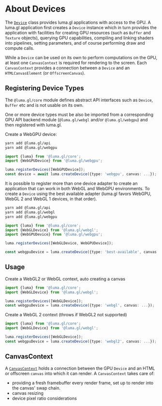 # About Devices

The [`Device`](/docs/api-reference/core/device) class provides luma.gl applications with access to the GPU. 
A luma.gl application first creates a `Device` instance which in turn provides the 
application with facilities for creating GPU resources (such as `Buffer` and `Texture` objects), 
querying GPU capabilities, compiling and linking shaders into pipelines, setting parameters, 
and of course performing draw and compute calls.

While a `Device` can be used on its own to perform computations on the GPU,
at least one `CanvasContext` is required for rendering to the screen.
Each `CanvasContext` provides a connection between a `Device` and an `HTMLCanvasElement` (or `OffscreenCanvas`).

## Registering Device Types

The `@luma.gl/core` module defines abstract API interfaces such as `Device`, `Buffer` etc and is not usable on its own. 

One or more device types must be also be imported from a corresponding GPU API backend module
(`@luma.gl/webgl` and/or `@luma.gl/webgpu`) and then registered with luma.gl.

Create a WebGPU device:

```sh
yarn add @luma.gl/api
yarn add @luma.gl/webgpu
```

```typescript
import {luma} from '@luma.gl/core';
import {WebGPUDevice} from '@luma.gl/webgpu';

luma.registerDevices([WebGPUDevice]);
const device = await luma.createDevice({type: 'webgpu', canvas: ...});
```

It is possible to register more than one device adapter to create an application
that can work in both WebGL and WebGPU environments. To create a `Device` using 
the best available adapter (luma.gl favors WebGPU, WebGL 2 and WebGL 1 devices, in that order).

```sh
yarn add @luma.gl/api
yarn add @luma.gl/webgl
yarn add @luma.gl/webgpu
```

```typescript
import {luma} from '@luma.gl/core';
import {WebGLDevice} from '@luma.gl/webgl';
import {WebGPUDevice} from '@luma.gl/webgpu';

luma.registerDevices([WebGLDevice, WebGPUDevice]);

const webgpuDevice = luma.createDevice({type: 'best-available', canvas: ...});
```

## Usage

Create a WebGL2 or WebGL context, auto creating a canvas

```typescript
import {luma} from '@luma.gl/core';
import {WebGLDevice} from '@luma.gl/webgl';

luma.registerDevices([WebGLDevice]);
const webgpuDevice = luma.createDevice({type: 'webgl', canvas: ...});
```

Create a WebGL 2 context (throws if WebGL2 not supported)

```typescript
import {luma} from '@luma.gl/core';
import {WebGLDevice} from '@luma.gl/webgl';

luma.registerDevices([WebGLDevice]);
const webgpuDevice = luma.createDevice({type: 'webgl2', canvas: ...});
```

## CanvasContext

A [`CanvasContext`](/docs/api-reference/core/canvas-context) holds a connection between 
the GPU `Device` and an HTML or offscreen `canvas` into which it can render.
A `CanvasContext` takes care of:
- providing a fresh framebuffer every render frame, set up to render into the canvas' swap chain.
- canvas resizing
- device pixel ratio considerations
